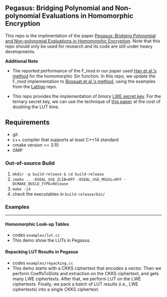 ## Pegasus: Bridging Polynomial and Non-polynomial Evaluations in Homomorphic Encryption

This repo is the implmentation of the paper [Pegasus: Bridging Polynomial and Non-polynomial Evaluations in Homomorphic Encryption](https://eprint.iacr.org/2020/1606).
Note that this repo should only be used for research and its code are still under heavy developments.

**Additional Note**

* The reported performance of the F_mod in our paper used [Han et al.'s method](https://eprint.iacr.org/2019/688.pdf) for the homomorphic Sin function. In this repo, we update the F_mod implementation to [Bossuat et al.'s method](https://eprint.iacr.org/2020/1203.pdf), using the examples from the [Lattigo](https://github.com/ldsec/lattigo) repo.

* This repo provides the implementation of _binary_ [LWE secret key](https://github.com/Alibaba-Gemini-Lab/OpenPEGASUS/blob/master/pegasus/lwe.cc#L59).
  For the ternary secret key, we can use the technique of [this paper](https://eprint.iacr.org/2020/086.pdf) at the cost of doubling the LUT time.


## Requirements

- git 
- c++ compiler that supports at least C++14 standard
- cmake version >= 3.10
- GMP

### Out-of-source Build
1. `mkdir -p build-release & cd build-release`
2. `cmake .. -DSEAL_USE_ZLIB=OFF -DSEAL_USE_MSGSL=OFF -DCMAKE_BUILD_TYPE=Release`
3. `make -j4`
4. check the executables in `build-release/bin/`

### Examples
****

#### Homomorphic Look-up Tables

* codes `examples/lut.cc`
* This demo show the LUTs in Pegasus.

#### Repacking LUT Results in Pegasus
* codes `examples/repacking.cc`
* This demo starts with a CKKS ciphertext that encodes a vector. 
  Then we perform CoeffsToSlots and extraction on the CKKS ciphertext, and gets many LWE ciphertexts.
  After that, we perform LUT on the LWE ciphertexts. 
  Finally, we pack a batch of LUT results (i.e., LWE ciphertexts) into a single CKKS ciphertext.
